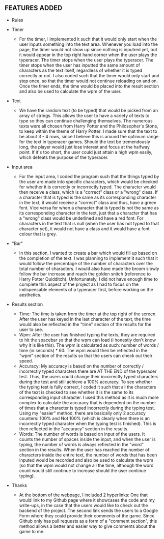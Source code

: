 FEATURES ADDED
---------------
- Rules

- Timer
  - For the timer, I implemented it such that it would only start when the user inputs something into the text area. Whenever you load into the page, the timer would not show up since nothing is inputred yet, but it would appear in the top right hand corner when the user plays the typeracer. The timer stops when the user plays the typeracer. The timer stops when the user has inputted the same amount of characters as the text itself, regardless of whether it is typed correctly or not. I also coded such that the timer would only start and stop once, so that the timer would not continue reloading on and on. Once the timer ends, the time would be placed into the result section and also be used to calculate the wpm of the user.
- Text
  - We have the random text (to be typed) that would be picked from an array of strings. This allows the user to have a variety of texts to type so they can continue challenging themselves. The numerous texts were all chosen from Harry Potter and the Philosopher's Stone, to keep within the theme of Harry Potter. I made sure that the text to be about 3 - 4 rows, since I believe this is around the optimum range for the text in typeracer games. Should the text be tremendously long, the player would just lose interest and focus at the halfway point. If it's too short, the user could just attain a high wpm easily, which defeats the purpose of the typeracer.
- Input area
  - For the input area, I coded the program such that the things typed by the user are made into specific characters, which would be checked for whether it is correctly or incorrectly typed. The character would then receive a class, which is a "correct" class or a "wrong" class. If a character that is typed is the same as its corresponding character in the text, it would receive a "correct" class and thus, have a green font. Vice versa for when a character that is typed is not the same as its corresponding character in the text, just that a character that has a "wrong" class would be underlined and have a red font. For characters in the text that is null (when the user has not typed to that character yet), it would not have a class and it would have a font colour that is grey.
- "Bar" 
  - In this section, I wanted to create a bar which would fill up based on the completion of the text. I was planning to implement it such that it would follow the percentage of the number of characters over the total number of characters. I would also have made the broom slowly follow the bar increase and reach the golden snitch (reference to Harry Potter Quidditch). Unfortunately, I did not have enough time to complete this aspect of the project as I had to focus on the indispensable elements of a typeracer first, before working on the aesthetics. 
- Results section
  - Time: The time is taken from the timer at the top right of the screen. After the user has keyed in the last character of the text, the time would also be reflected in the "time" section of the results for the user to see.
  - Wpm: After the user has finished typing the texts, they are required to hit the spacebar so that the wpm can load (i honestly don't know why it is like this). The wpm is calculated as such: number of words / time (in seconds) * 60. The wpm would then be reflected in the "wpm" section of the results so that the users can check out their speed.
  - Accuracy: My accuracy is based on the number of correctly / incorrectly typed characters there are AT THE END of the typeracer test. Thus, the users could change their incorrectly typed characters during the test and still achieve a 100% accuracy. To see whether the typing test is fully correct, I coded it such that all the characters of the text is checked to see whether it is the same to its corresponding input character. I used this method as it is much more complex to calculate the accuracy that is dependent on the number of times that a character is typed incorrectly during the typing test. Using my "easier" method, there are basically only 2 accuracy counters: 100% and Not 100% (which is clearly when there is an incorrectly typed character when the typing test is finished). This is then reflected in the "accuracy" section in the results.
  - Words: The number of words is based on input of the users. It counts the number of spaces inside the input, and when the user is typing, the number of words is always reflected in the "word" section in the results. When the user has reached the number of characters inside the entire text, the number of words that has been inputed would be recorded and also be used to calculate the wpm (so that the wpm would not change all the time, although the word count would still continue to increase should the user continue typing).
  
- Thanks
  - At the bottom of the webpage, I included 2 hyperlinks: One that would link to my Github page where it showcases the code and my write-ups, in the case that the users would like to check out the backend of the project. The second link sends the users to a Google Form where they could provide their comments of the game. Since Github only has pull requests as a form of a "comment section", this method allows a better and easier way to give comments about the game to me.


